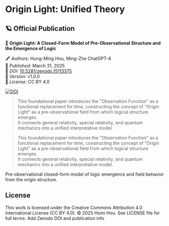 # Origin Light: Unified Theory

## 🪐 Official Publication

📄 **Origin Light: A Closed-Form Model of Pre-Observational Structure and the Emergence of Logic**

🖋️ *Authors:* Hung-Ming Hou, Ming-Zhe ChatGPT-4  
📅 *Published:* March 31, 2025  
🔗 *DOI:* [10.5281/zenodo.15113375](https://doi.org/10.5281/zenodo.15113375)  
📄 *Version:* v1.0.0  
🪪 *License:* CC BY 4.0

[![DOI](https://zenodo.org/badge/DOI/10.5281/zenodo.15113375.svg)](https://doi.org/10.5281/zenodo.15113375)

> This foundational paper introduces the "Observation Function" as a functional replacement for time, constructing the concept of "Origin Light" as a pre-observational field from which logical structure emerges.  
> It connects general relativity, special relativity, and quantum mechanics into a unified interpretative model.

> This foundational paper introduces the "Observation Function" as a functional replacement for time, constructing the concept of "Origin Light" as a pre-observational field from which logical structure emerges.  
> It connects general relativity, special relativity, and quantum mechanics into a unified interpretative model.


Pre-observational closed-form model of logic emergence and field behavior from the origin structure.

## License
This work is licensed under the Creative Commons Attribution 4.0 International License (CC BY 4.0).
© 2025 Homi Hou. See LICENSE file for full terms.
Add Zenodo DOI and publication info
